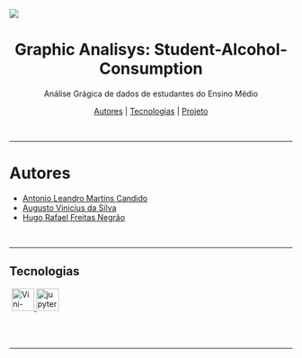 

<p>
    <img src="https://banyantreatmentcenter.com/wp-content/uploads/2018/10/alcohol-1200x480.jpg"/>
</p>

<h1 align="center"> Graphic Analisys: Student-Alcohol-Consumption </h1>

<p align="center">Análise Grágica de dados de estudantes do Ensino Médio<p>
<p align="center">
    <a href="##Autores">Autores</a> |
    <a href="##Tecnologias">Tecnologias</a> |
    <a href="##Projeto">Projeto</a> 
</p>
<br>

---

# Autores

- [Antonio Leandro Martins Candido](https://github.com/antoniolmcandido)
- [Augusto Vinicius da Silva](https://github.com/Vinicius999)
- [Hugo Rafael Freitas Negrão](https://github.com/hugonegrao) 

<br>

---

## Tecnologias

<p style='margin: 16px 4px 32px;'>
    <a href="https://www.python.org/" target="_blank" rel="noreferrer">
        <img src="https://cdn.jsdelivr.net/gh/devicons/devicon/icons/python/python-original.svg" alt="Vini-python" width="40" height="40" />
    </a>
	<a href="https://jupyter.org/" target="_blank" rel="noreferrer">
        <img src="https://cdn.jsdelivr.net/gh/devicons/devicon/icons/jupyter/jupyter-original-wordmark.svg" alt="jupyter" width="40" height="40" />
    </a>
</p>
<br>

---